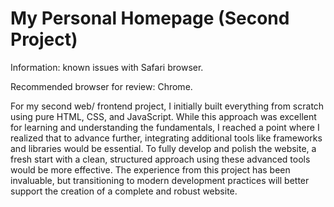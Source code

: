 # My Personal Homepage (Second Project)

Information:
known issues with Safari browser.

Recommended browser for review: Chrome.

For my second web/ frontend project, I initially built everything from scratch using pure HTML, CSS, and JavaScript. While this approach was excellent for learning and understanding the fundamentals, I reached a point where I realized that to advance further, integrating additional tools like frameworks and libraries would be essential. To fully develop and polish the website, a fresh start with a clean, structured approach using these advanced tools would be more effective. The experience from this project has been invaluable, but transitioning to modern development practices will better support the creation of a complete and robust website.
